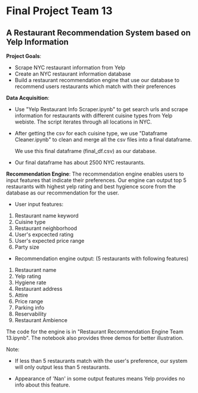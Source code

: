 # Final Project Team 13
## A Restaurant Recommendation System based on Yelp Information ##

**Project Goals**: 
* Scrape NYC restaurant information from Yelp
* Create an NYC restaurant information database 
* Build a restaurant recommendation engine that use our database to recommend users restaurants which match with their preferences

**Data Acquisition**:

 * Use "Yelp Restaurant Info Scraper.ipynb" to get search urls and scrape information for restaurants with different cuisine types from Yelp webiste. The script iterates through all locations in NYC. 
 * After getting the csv for each cuisine type, we use "Dataframe Cleaner.ipynb" to clean and merge all the csv files into a final dataframe. 
 
     We use this final dataframe (final_df.csv) as our database.
 * Our final dataframe has about 2500 NYC restaurants.

**Recommendation Engine**: 
The recommendation engine enables users to input features that indicate their preferences. Our engine can output top 5 restaurants with highest yelp rating and best hygience score from the database as our recommendation for the user.
* User input features: 
1. Restaurant name keyword
2. Cuisine type
3. Restaurant neighborhood
4. User's expcected rating
5. User's expected price range
6. Party size

* Recommendation engine output: (5 restaurants with following features) 
1. Restaurant name
2. Yelp rating
3. Hygiene rate
4. Restaurant address
5. Attire
6. Price range
7. Parking info
8. Reservability
9. Restaurant Ambience

The code for the engine is in "Restaurant Recommendation Engine Team 13.ipynb". The notebook also provides three demos for better illustration.

Note: 
- If less than 5 restaurants match with the user's preference, our system will only output less than 5 restaurants.

- Appearance of 'Nan' in some output features means Yelp provides no info about this feature.

